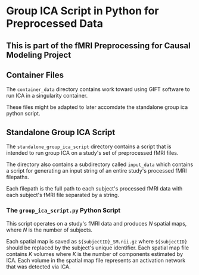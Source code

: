 # Group ICA Script in Python for Preprocessed Data

## This is part of the fMRI Preprocessing for Causal Modeling Project

## Container Files
The `container_data` directory contains work toward using GIFT software to run ICA in a singularity container. 

These files might be adapted to later accomdate the standalone group ica python script. 


## Standalone Group ICA Script
The `standalone_group_ica_script` directory contains a script that is intended to run group ICA on a study's set of preprocessed fMRI files. 

The directory also contains a subdirectory called `input_data` which contains a script for generating an input string 
of an entire study's processed fMRI filepaths. 

Each filepath is the full path to each subject's processed fMRI data with each subject's fMRI file separated by a string.

### The `group_ica_script.py` Python Script

This script operates on a study's fMRI data and produces _N_ spatial maps, where _N_ is the number of subjects. 

Each spatial map is saved as `${subjectID}_SM.nii.gz` where `${subjectID}` should be replaced by the subject's unique identifier. 
Each spatial map file contains _K_ volumes where _K_ is the number of components estimated by ICA. 
Each volume in the spatial map file represents an activation network that was detected via ICA. 







